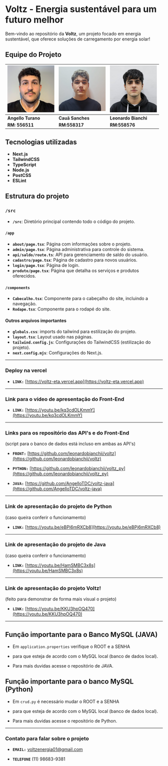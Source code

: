 # Voltz - Energia sustentável para um futuro melhor

Bem-vindo ao repositório da **Voltz**, um projeto focado em energia sustentável, que oferece soluções de carregamento por energia solar!

## Equipe do Projeto

| <img src="public/img/angello.png" alt="Angello" width="150"/> | <img src="public/img/caua.png" alt="caua2" width="150"/> | <img src="public/img/leonardo.png" alt="leonardo" width="150"/> |
|-----------------------------------------|--------------------------------------|------------------------------------------|
| **Angello Turano**                      | **Cauã Sanches**                     | **Leonardo Bianchi**                     |
| **RM: 556511**                          | **RM:558317**                        | **RM:558576**                            |

## Tecnologias utilizadas

- **Next.js**
- **TailwindCSS**
- **TypeScript**
- **Node.js**
- **PostCSS**
- **ESLint**
  
## Estrutura do projeto

### **`/src`**

- **`/src`**: Diretório principal contendo todo o código do projeto.

#### **`/app`**

- **`about/page.tsx`**: Página com informações sobre o projeto.
- **`admin/page.tsx`**: Página administrativa para controle do sistema.
- **`api/saldo/route.ts`**: API para gerenciamento de saldo do usuário.
- **`cadastro/page.tsx`**: Página de cadastro para novos usuários.
- **`login/page.tsx`**: Página de login.
- **`produto/page.tsx`**: Página que detalha os serviços e produtos oferecidos.

#### **`/components`**

- **`Cabecalho.tsx`**: Componente para o cabeçalho do site, incluindo a navegação.
- **`Rodape.tsx`**: Componente para o rodapé do site.

#### Outros arquivos importantes

- **`globals.css`**: imports do tailwind para estilização do projeto.
- **`layout.tsx`**: Layout usado nas páginas.
- **`tailwind.config.js`**: Configurações do TailwindCSS (estilização do projeto).
- **`next.config.mjs`**: Configurações do Next.js.

------

### Deploy na vercel

- **`LINK:`** [https://voltz-eta.vercel.app](https://voltz-eta.vercel.app)
  
------

### Link para o vídeo de apresentação do Front-End

- **`LINK:`** [https://youtu.be/kq3cdOLKmmY](https://youtu.be/kq3cdOLKmmY)

------

### Links para os repositório das API's e do Front-End 
(script para o banco de dados está incluso em ambas as API's)

- **`FRONT:`** [https://github.com/leonardobianchii/voltz](https://github.com/leonardobianchii/voltz)

- **`PYTHON:`** [https://github.com/leonardobianchii/voltz_py](https://github.com/leonardobianchii/voltz_py)

- **`JAVA:`** [https://github.com/AngelloTDC/voltz-java](https://github.com/AngelloTDC/voltz-java)

------

### Link de apresentação do projeto de Python 
(caso queira conferir o funcionamento)

- **`LINK:`** [https://youtu.be/eBPi6mRXCb8](https://youtu.be/eBPi6mRXCb8)

------

### Link de apresentação do projeto de Java 
(caso queira conferir o funcionamento)

- **`LINK:`** [https://youtu.be/HamSMBC3x8s](https://youtu.be/HamSMBC3x8s)

------

### Link de apresentação do projeto Voltz! 
(feito para demonstrar de forma mais visual o projeto)

- **`LINK:`** [https://youtu.be/KKU3hpOQ470](https://youtu.be/KKU3hpOQ470)

------

## Função importante para o Banco MySQL (JAVA)

- Em `application.properties` verifique o ROOT e a SENHA
- para que esteja de acordo com o MySQL local (banco de dados local).

- Para mais duvidas acesse o repositório de JAVA.


## Função importante para o banco MySQL (Python)

- Em `crud.py` é necessário mudar o ROOT e a SENHA 
- para que esteja de acordo com o MySQL local (banco de dados local).
    
- Para mais duvidas acesse o repositório de Python.

------

### Contato para falar sobre o projeto

- **`EMAIL:`** voltzenergia01@gmail.com

- **`TELEFONE`**  (11) 98683-9381



